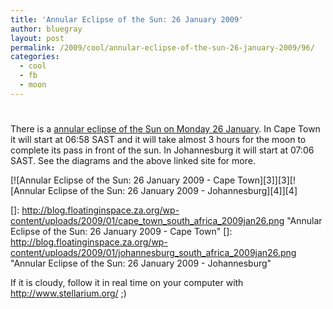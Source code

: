 ```yaml
---
title: 'Annular Eclipse of the Sun: 26 January 2009'
author: bluegray
layout: post
permalink: /2009/cool/annular-eclipse-of-the-sun-26-january-2009/96/
categories:
  - cool
  - fb
  - moon
---
```

# 

There is a [annular eclipse of the Sun on Monday 26 January][1]. In Cape Town it will start at 06:58 SAST and it will take almost 3 hours for the moon to complete its pass in front of the sun. In Johannesburg it will start at 07:06 SAST. See the diagrams and the above linked site for more.

 [1]: http://www.eclipse.org.uk/eclipse/0132009/

[![Annular Eclipse of the Sun: 26 January 2009 - Cape Town][3]][3][![Annular Eclipse of the Sun: 26 January 2009 - Johannesburg][4]][4]

 []: http://blog.floatinginspace.za.org/wp-content/uploads/2009/01/cape_town_south_africa_2009jan26.png "Annular Eclipse of the Sun: 26 January 2009 - Cape Town"
 []: http://blog.floatinginspace.za.org/wp-content/uploads/2009/01/johannesburg_south_africa_2009jan26.png "Annular Eclipse of the Sun: 26 January 2009 - Johannesburg"

If it is cloudy, follow it in real time on your computer with http://www.stellarium.org/ ;)